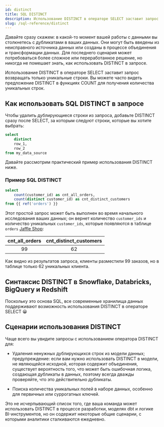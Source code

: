 ```yaml
---
id: distinct
title: SQL DISTINCT
description: Использование DISTINCT в операторе SELECT заставит запрос возвращать только уникальные строки. Вы можете часто видеть предложение DISTINCT в функциях COUNT для получения количества уникальных строк.
slug: /sql-reference/distinct
---
```


<head>
    <title>Работа с SQL DISTINCT</title>
</head>

Давайте сразу скажем: в какой-то момент вашей работы с данными вы столкнетесь с дубликатами в ваших данных. Они могут быть введены из неисправного источника данных или созданы в процессе объединения и трансформации данных. Для последнего сценария может потребоваться более сложное или переработанное решение, но никогда не помешает знать, как использовать DISTINCT в запросе.

Использование DISTINCT в операторе SELECT заставит запрос возвращать только уникальные строки. Вы можете часто видеть предложение DISTINCT в функциях COUNT для получения количества уникальных строк.

## Как использовать SQL DISTINCT в запросе

Чтобы удалить дублирующиеся строки из запроса, добавьте DISTINCT сразу после SELECT, за которым следуют строки, которые вы хотите выбрать:

```sql
select
	distinct
	row_1,
	row_2
from my_data_source
```

Давайте рассмотрим практический пример использования DISTINCT ниже.

### Пример SQL DISTINCT

```sql
select
	count(customer_id) as cnt_all_orders,
	count(distinct customer_id) as cnt_distinct_customers
from {{ ref('orders') }}
```

Этот простой запрос может быть выполнен во время начального исследования ваших данных; он вернет количество `customer_ids` и количество уникальных `customer_ids`, которые появляются в таблице `orders` [Jaffle Shop](https://github.com/dbt-labs/jaffle_shop):

| cnt_all_orders | cnt_distinct_customers |
|:---:|:---:|
| 99 | 62 |

Как видно из результатов запроса, клиенты разместили 99 заказов, но в таблице только 62 уникальных клиента.

## Синтаксис DISTINCT в Snowflake, Databricks, BigQuery и Redshift

Поскольку это основа SQL, все современные хранилища данных поддерживают возможность использования DISTINCT в операторе SELECT 😀

## Сценарии использования DISTINCT

Чаще всего вы увидите запросы с использованием оператора DISTINCT для:

- Удаления ненужных дублирующихся строк из модели данных; предупреждение: если вам нужно использовать DISTINCT в модели, не являющейся исходной, которая содержит объединения, существует вероятность того, что может быть ошибочная логика, создающая дубликаты в данных, поэтому всегда дважды проверяйте, что это действительно дубликаты.

- Поиска количества уникальных полей в наборе данных, особенно для первичных или суррогатных ключей.

Это не исчерпывающий список того, где ваша команда может использовать DISTINCT в процессе разработки, моделях dbt и логике BI-инструментов, но он содержит некоторые общие сценарии, с которыми аналитики сталкиваются ежедневно.